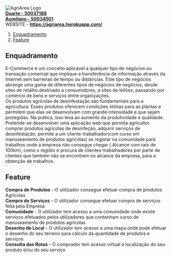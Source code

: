 ![AgriArea Logo](https://github.com/dcunh/alunos/blob/main/Icon/Agriarea.jpg)<br>
**[Duarte - 50037188](https://github.com/dcunh)**<br>
**[Aureliano - 50034501](https://github.com/IanoIe)**<br>
WEBSITE - **https://agriarea.herokuapp.com/**

1. [Enquadramento](#Enquadramento)
2. [Feature](#Feature)

## Enquadramento
E-Commerce é um conceito aplicável a qualquer tipo de negócios ou transação comercial que implique a transferência de informação através da Internet sem barreiras de tempo ou distâncias. Este tipo de negócios abrange uma gama de diferentes tipos de negócios de negócios, desde sites de retalho destinado a consumidores, a sites de leilões, passando por comércio de bens e serviços entre organizações.<br>
Os produtos agrícolas de desinfestação são fundamentais para a agricultura. Esses produtos oferecem condições ótimas para as plantas e permitem que elas se desenvolvam com grande intensidade e que sejam protegidas. Na prática, isso leva ao aumento da produtividade e qualidade.<br>
Pretende-se desenvolver uma aplicação web que permita agricultor comprar produtos agrícolas de desinfeção, adquirir serviços de desinfestação, permite a um cliente-trabalhador(com curso em manuseamento de produtos agrícolas) se registar na comunidade para trabalhos onde a empresa não consegue chegar ( Alcance com raio de 100km), como o registo e procura de clientes-trabalhadores por parte de clientes que também não se encontrem no alcance da empresa, para a obtenção de trabalhos.<br> 

## Feature
**Compra de Produtos** - O utilizador consegue efetuar compra de produtos Agrícolas<br>
**Compra de Serviços** -  O utilizador consegue efetuar compra de serviços feita pela Empresa<br>
**Comunidade** - O utilizador tem acesso a uma comunidade onde existe serviços efetuados pelos utilizadores que contenham curso de manuseamento de produtos agrícolas<br>
**Desenho de Local** -  O utilizador tem acesso a uma mapa onde pode efetuar o desenho do seu terreno para cálculo da quantidade de produtos e serviços<br>
**Consulta das Rotas** - O comprador tem acesso virtual a localização do seu produto e/ou do seu serviço<br>
